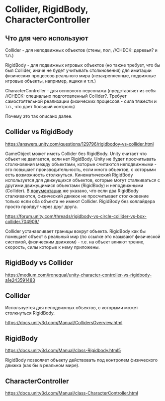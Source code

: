 # Collider, RigidBody, CharacterController

## Что для чего используют

Collider - для неподвижных объектов (стены, пол, //CHECK: деревья? и т.п.)

RigidBody - для подвижных игровых объектов (но также требует, что бы был Collider, иначе не будет учитывать столкновения) для имитации физических процессов реального мира (незакрепленные, подвижные игровые объекты, например, ящики и т.п.)

CharacterController - для основного персонажа (представляет из себя //CHECK: специально подготовленный Collider?. Требует самостоятельной реализации физических процессов - сила тяжести и т.п., что дает больший контроль)

Почему это так описано далее.

<!-- TODO: Сделать краткое описание, почему надо использовать именно для этих целей. -->

## Collider vs RigidBody

<https://answers.unity.com/questions/129796/rigidbodoy-vs-collider.html>

GameObject может иметь Collider без RigidBody. Unity считает что объект не двигается, если нет RigidBody. Unity не будет  просчитывать столкновения между  объектами, которые считаются неподвижными - это повышает производительность, если много объектов, с которыми есть возможность столкнуться. Кинематический RigidBody используется для движущихся объектов, которые могут сталкиваться с другими движущимися объектами (RigidBody) и неподвижными (Collider). В [документации](https://docs.unity3d.com/Manual/class-Rigidbody.html) же указано, что если два RigidBody сталкиваются, физический движок не просчитывает столкновение только если оба объекта не имеют Collider. RigidBody без коллайдера просто пройдут через друг друга.

<https://forum.unity.com/threads/rigidbody-vs-circle-collider-vs-box-collider.704909/>

Collider устанавливает границы вокруг объекта.
RigidBody как бы помещает объект в реальный мир (по ссылке это называют физической системой, физическим движком) - т.е. на объект влияют трение, скорость, силы которые к нему приложены.

<!-- TODO: Указано, что RigidBody может быть кинематическим или нет. Разобраться в чем разница -->

## RigidBody vs Collider

<https://medium.com/ironequal/unity-character-controller-vs-rigidbody-a1e243591483>

## Collider

Используется для неподвижных объектов, с которыми может столкнуться RigidBody.

<https://docs.unity3d.com/Manual/CollidersOverview.html>

## RigidBody

<https://docs.unity3d.com/Manual/class-Rigidbody.html5>

RigidBody позволяет объекту действовать под контролем физического движка  (как бы в реальном мире).

## CharacterController

<https://docs.unity3d.com/Manual/class-CharacterController.html>
